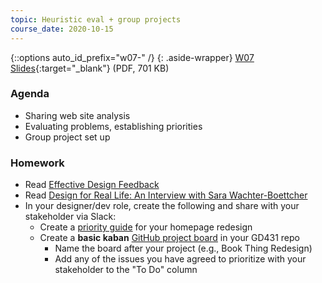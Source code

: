 ```yaml
---
topic: Heuristic eval + group projects
course_date: 2020-10-15
---
```


{::options auto_id_prefix="w07-" /}
{: .aside-wrapper}
<span class="highlighter">
[W07 Slides](files/w07-priority-matrixes.min.pdf){:target="_blank"} (PDF, 701 KB)
</span>

### Agenda

- Sharing web site analysis
- Evaluating problems, establishing priorities
- Group project set up

### Homework

- Read [Effective Design Feedback](https://jonyablonski.com/articles/2017/effective-design-feedback/)
- Read [Design for Real Life: An Interview with Sara Wachter-Boettcher](https://alistapart.com/article/design-for-real-life-interview-with-sara-wachter-boettcher)
- In your designer/dev role, create the following and share with your stakeholder via Slack:
  - Create a [priority guide](https://alistapart.com/article/priority-guides-a-content-first-alternative-to-wireframes) for your homepage redesign
  - Create a **basic kaban** [GitHub project board](https://help.github.com/articles/about-project-boards/) in your GD431 repo
    - Name the board after your project (e.g., Book Thing Redesign)
    - Add any of the issues you have agreed to prioritize with your stakeholder to the "To Do" column

